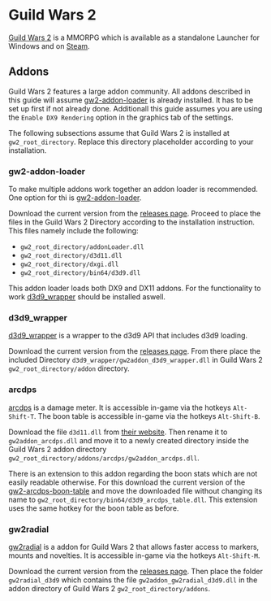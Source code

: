 # Guild Wars 2

[Guild Wars 2](https://www.guildwars2.com) is a MMORPG which is available as
a standalone Launcher for Windows and on [Steam](./steam.md).

## Addons

Guild Wars 2 features a large addon community.
All addons described in this guide will assume
[gw2-addon-loader](#gw2-addon-loader) is already installed.
It has to be set up first if not already done.
Additionall this guide assumes you are using the `Enable DX9 Rendering` option
in the graphics tab of the settings.

The following subsections assume that Guild Wars 2 is installed at
`gw2_root_directory`.
Replace this directory placeholder according to your installation.

### gw2-addon-loader

To make multiple addons work together an addon loader is recommended.
One option for thi is
[gw2-addon-loader](https://github.com/gw2-addon-loader/loader-core).

Download the current version from the
[releases page](https://github.com/gw2-addon-loader/loader-core/releases).
Proceed to place the files in the Guild Wars 2 Directory according to the
installation instruction.
This files namely include the following:

- `gw2_root_directory/addonLoader.dll`
- `gw2_root_directory/d3d11.dll`
- `gw2_root_directory/dxgi.dll`
- `gw2_root_directory/bin64/d3d9.dll`

This addon loader loads both DX9 and DX11 addons.
For the functionality to work [d3d9_wrapper](#d3d9wrapper) should be installed
aswell.

### d3d9_wrapper

[d3d9_wrapper](https://github.com/gw2-addon-loader/d3d9_wrapper) is a wrapper
to the d3d9 API that includes d3d9 loading.

Download the current version from the
[releases page](https://github.com/gw2-addon-loader/d3d9_wrapper/releases).
From there place the included Directory
`d3d9_wrapper/gw2addon_d3d9_wrapper.dll` in Guild Wars 2
`gw2_root_directory/addon` directory.

### arcdps

[arcdps](https://www.deltaconnected.com/arcdps/) is a damage meter.
It is accessible in-game via the hotkeys `Alt-Shift-T`.
The boon table is accessible in-game via the hotkeys `Alt-Shift-B`.

Download the file `d3d11.dll` from
[their website](https://www.deltaconnected.com/arcdps/x64/).
Then rename it to `gw2addon_arcdps.dll` and move it to a newly created
directory inside the Guild Wars 2 addon directory
`gw2_root_directory/addons/arcdps/gw2addon_arcdps.dll`.

There is an extension to this addon regarding the boon stats which are not
easily readable otherwise.
For this download the current version of the
[gw2-arcdps-boon-table](https://github.com/knoxfighter/GW2-ArcDPS-Boon-Table/releases)
and move the downloaded file without changing its name to
`gw2_root_directory/bin64/d3d9_arcdps_table.dll`.
This extension uses the same hotkey for the boon table as before.

### gw2radial

[gw2radial](https://github.com/gw2-addon-loader/GW2Radial) is a addon for Guild
Wars 2 that allows faster access to markers, mounts and novelties.
It is accessible in-game via the hotkeys `Alt-Shift-M`.

Download the current version from the
[releases page](https://github.com/gw2-addon-loader/GW2Radial/releases).
Then place the folder `gw2radial_d3d9` which contains the file
`gw2addon_gw2radial_d3d9.dll` in the addon directory of Guild Wars 2
`gw2_root_directory/addons`.
